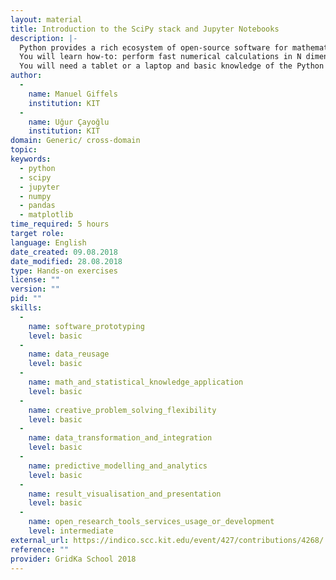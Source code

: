 ```yaml
---
layout: material
title: Introduction to the SciPy stack and Jupyter Notebooks
description: |-
  Python provides a rich ecosystem of open-source software for mathematics, science, and engineering. This tutorial will introduce you to the fundamental packages of the SciPy stack.
  You will learn how-to: perform fast numerical calculations in N dimensions using NumPy, analyze your data using Pandas, and visualize the results using Matplotlib. The exercises will be performed in the Jupyter Notebook environment, which you can access through your web browser.
  You will need a tablet or a laptop and basic knowledge of the Python programming language.
author: 
  - 
    name: Manuel Giffels
    institution: KIT
  - 
    name: Uğur Çayoğlu
    institution: KIT
domain: Generic/ cross-domain
topic: 
keywords: 
  - python
  - scipy
  - jupyter
  - numpy
  - pandas
  - matplotlib
time_required: 5 hours
target role: 
language: English
date_created: 09.08.2018
date_modified: 28.08.2018
type: Hands-on exercises
license: ""
version: ""
pid: ""
skills: 
  - 
    name: software_prototyping
    level: basic
  - 
    name: data_reusage
    level: basic
  - 
    name: math_and_statistical_knowledge_application
    level: basic
  - 
    name: creative_problem_solving_flexibility
    level: basic
  - 
    name: data_transformation_and_integration
    level: basic
  - 
    name: predictive_modelling_and_analytics
    level: basic
  - 
    name: result_visualisation_and_presentation
    level: basic
  - 
    name: open_research_tools_services_usage_or_development
    level: intermediate
external_url: https://indico.scc.kit.edu/event/427/contributions/4268/
reference: ""
provider: GridKa School 2018
---
```

